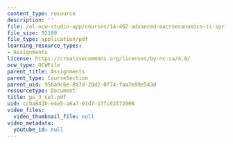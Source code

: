 ```yaml
---
content_type: resource
description: ''
file: /ol-ocw-studio-app/courses/14-462-advanced-macroeconomics-ii-spring-2004/ccba841be4e5a6a791d717fc03572000_ps_3_sol.pdf
file_size: 92109
file_type: application/pdf
learning_resource_types:
- Assignments
license: https://creativecommons.org/licenses/by-nc-sa/4.0/
ocw_type: OCWFile
parent_title: Assignments
parent_type: CourseSection
parent_uid: 956a9c6e-8a7d-20d2-0f74-faa7e09e543d
resourcetype: Document
title: ps_3_sol.pdf
uid: ccba841b-e4e5-a6a7-91d7-17fc03572000
video_files:
  video_thumbnail_file: null
video_metadata:
  youtube_id: null
---
```

